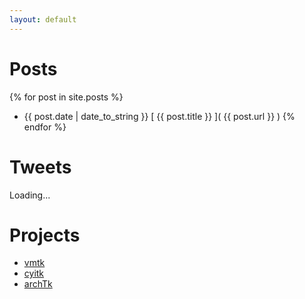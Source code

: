 ```yaml
---
layout: default
---
```


Posts
=====

{% for post in site.posts %}
  * <span>{{ post.date | date_to_string }}</span> [ {{ post.title }} ]( {{ post.url }} )
{% endfor %}

Tweets
======

<div id="tweets">
Loading...
</div>

<script src="http://twitterjs.googlecode.com/svn/trunk/src/twitter.min.js"></script>
  
<script type="text/javascript">
  getTwitters('tweets', { 
    id: 'lantiga', 
    count: 5, 
    enableLinks: true, 
    clearContents: true,
    template: '<span>%time%</span> %text%'
  });
</script>

Projects
========

* [vmtk](http://www.vmtk.org)
* [cyitk](https://github.com/lantiga/cyitk)
* [archTk](http://archtk.github.com)

